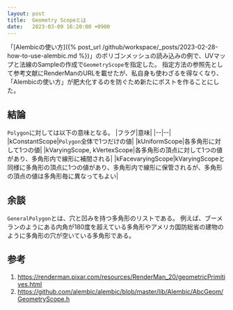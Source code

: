 ```yaml
---
layout: post
title:  Geometry Scopeとは
date:   2023-03-09 16:20:00 +0900
---
```

「[Alembicの使い方]({% post_url /github/workspace/_posts/2023-02-28-how-to-use-alembic.md %})」のポリゴンメッシュの読み込みの例で、UVマップと法線のSampleの作成で`GeometryScope`を指定した。
指定方法の参照先として参考文献にRenderManのURLを載せたが、私自身も使わざるを得なくなり、「Alembicの使い方」が肥大化するのを防ぐため新たにポストを作ることにした。

## 結論
`Polygon`に対しては以下の意味となる。
|フラグ|意味|
|--|--|
|kConstantScope|`Polygon`全体で1つだけの値|
|kUniformScope|各多角形に対して1つの値|
|kVaryingScope, kVertexScope|各多角形の頂点に対して1つの値があり、多角形内で線形に補間される|
|kFacevaryingScope|kVaryingScopeと同様に多角形の頂点に1つの値があり、多角形内で線形に保管されるが、多角形の頂点の値は多角形毎に異なってもよい|

## 余談
`GeneralPolygon`とは、穴と凹みを持つ多角形のリストである。
例えば、ブーメランのようにある内角が180度を超えている多角形やアメリカ国防総省の建物のように多角形の穴が空いている多角形である。

## 参考
1. https://renderman.pixar.com/resources/RenderMan_20/geometricPrimitives.html
2. https://github.com/alembic/alembic/blob/master/lib/Alembic/AbcGeom/GeometryScope.h
